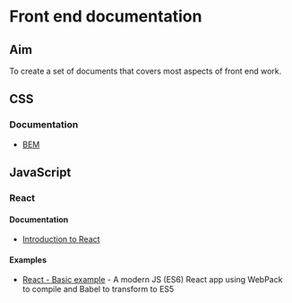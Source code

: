 # Front end documentation

## Aim

To create a set of documents that covers most aspects of front end work.

## CSS

### Documentation

- [BEM](CSS/BEM.md)

## JavaScript

### React

#### Documentation

- [Introduction to React](JavaScript/react.md)

#### Examples

- [React - Basic example](JavaScript/examples/react/basic) - A modern JS (ES6) React app using WebPack to compile and Babel to transform to ES5
